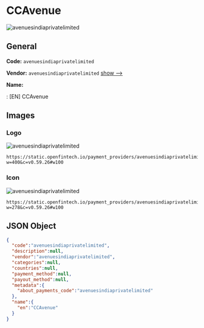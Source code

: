 
# CCAvenue 
![avenuesindiaprivatelimited](https://static.openfintech.io/payment_providers/avenuesindiaprivatelimited/logo.svg?w=400&c=v0.59.26#w100)  

## General 
 
**Code:** `avenuesindiaprivatelimited` 
 
**Vendor:** `avenuesindiaprivatelimited` [show -->](/vendors/avenuesindiaprivatelimited/) 
 
**Name:** 
 
:	[EN] CCAvenue 
 

## Images 

### Logo 
 
![avenuesindiaprivatelimited](https://static.openfintech.io/payment_providers/avenuesindiaprivatelimited/logo.svg?w=400&c=v0.59.26#w100)  

```
https://static.openfintech.io/payment_providers/avenuesindiaprivatelimited/logo.svg?w=400&c=v0.59.26#w100
```  

### Icon 
 
![avenuesindiaprivatelimited](https://static.openfintech.io/payment_providers/avenuesindiaprivatelimited/icon.svg?w=278&c=v0.59.26#w100)  

```
https://static.openfintech.io/payment_providers/avenuesindiaprivatelimited/icon.svg?w=278&c=v0.59.26#w100
```  

## JSON Object 

```json
{
  "code":"avenuesindiaprivatelimited",
  "description":null,
  "vendor":"avenuesindiaprivatelimited",
  "categories":null,
  "countries":null,
  "payment_method":null,
  "payout_method":null,
  "metadata":{
    "about_payments_code":"avenuesindiaprivatelimited"
  },
  "name":{
    "en":"CCAvenue"
  }
}
```  
